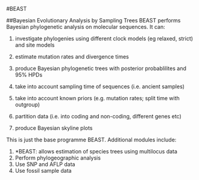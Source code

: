 #BEAST

##Bayesian Evolutionary Analysis by Sampling Trees
BEAST performs Bayesian phylogenetic analysis on molecular sequences. It can: 
1. investigate phylogenies using different clock models (eg relaxed, strict) and site models
2. estimate mutation rates and divergence times

3. produce Bayesian phylogenetic trees with posterior probablilites and 95% HPDs 
4. take into account sampling time of sequences (i.e. ancient samples)
5. take into account known priors (e.g. mutation rates; split time with outgroup)
6. partition data (i.e. into coding and non-coding, different genes etc)
7. produce Bayesian skyline plots

This is just the base programme BEAST. Additional modules include:
1. *BEAST: allows estimation of species trees using multilocus data
2. Perform phylogeographic analysis
3. Use SNP and AFLP data
4. Use fossil sample data

